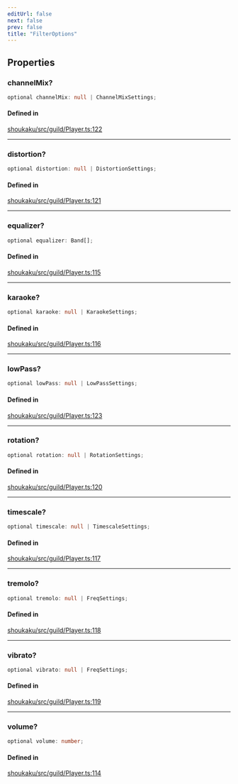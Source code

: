 ```yaml
---
editUrl: false
next: false
prev: false
title: "FilterOptions"
---
```


## Properties

<a id="channelmix" name="channelmix"></a>

### channelMix?

```ts
optional channelMix: null | ChannelMixSettings;
```

#### Defined in

[shoukaku/src/guild/Player.ts:122](https://github.com/shipgirlproject/shoukaku/blob/30762f5af6c7b4176e69ee96fa39bc204a7cff21/src/guild/Player.ts#L122)

***

<a id="distortion" name="distortion"></a>

### distortion?

```ts
optional distortion: null | DistortionSettings;
```

#### Defined in

[shoukaku/src/guild/Player.ts:121](https://github.com/shipgirlproject/shoukaku/blob/30762f5af6c7b4176e69ee96fa39bc204a7cff21/src/guild/Player.ts#L121)

***

<a id="equalizer" name="equalizer"></a>

### equalizer?

```ts
optional equalizer: Band[];
```

#### Defined in

[shoukaku/src/guild/Player.ts:115](https://github.com/shipgirlproject/shoukaku/blob/30762f5af6c7b4176e69ee96fa39bc204a7cff21/src/guild/Player.ts#L115)

***

<a id="karaoke" name="karaoke"></a>

### karaoke?

```ts
optional karaoke: null | KaraokeSettings;
```

#### Defined in

[shoukaku/src/guild/Player.ts:116](https://github.com/shipgirlproject/shoukaku/blob/30762f5af6c7b4176e69ee96fa39bc204a7cff21/src/guild/Player.ts#L116)

***

<a id="lowpass" name="lowpass"></a>

### lowPass?

```ts
optional lowPass: null | LowPassSettings;
```

#### Defined in

[shoukaku/src/guild/Player.ts:123](https://github.com/shipgirlproject/shoukaku/blob/30762f5af6c7b4176e69ee96fa39bc204a7cff21/src/guild/Player.ts#L123)

***

<a id="rotation" name="rotation"></a>

### rotation?

```ts
optional rotation: null | RotationSettings;
```

#### Defined in

[shoukaku/src/guild/Player.ts:120](https://github.com/shipgirlproject/shoukaku/blob/30762f5af6c7b4176e69ee96fa39bc204a7cff21/src/guild/Player.ts#L120)

***

<a id="timescale" name="timescale"></a>

### timescale?

```ts
optional timescale: null | TimescaleSettings;
```

#### Defined in

[shoukaku/src/guild/Player.ts:117](https://github.com/shipgirlproject/shoukaku/blob/30762f5af6c7b4176e69ee96fa39bc204a7cff21/src/guild/Player.ts#L117)

***

<a id="tremolo" name="tremolo"></a>

### tremolo?

```ts
optional tremolo: null | FreqSettings;
```

#### Defined in

[shoukaku/src/guild/Player.ts:118](https://github.com/shipgirlproject/shoukaku/blob/30762f5af6c7b4176e69ee96fa39bc204a7cff21/src/guild/Player.ts#L118)

***

<a id="vibrato" name="vibrato"></a>

### vibrato?

```ts
optional vibrato: null | FreqSettings;
```

#### Defined in

[shoukaku/src/guild/Player.ts:119](https://github.com/shipgirlproject/shoukaku/blob/30762f5af6c7b4176e69ee96fa39bc204a7cff21/src/guild/Player.ts#L119)

***

<a id="volume" name="volume"></a>

### volume?

```ts
optional volume: number;
```

#### Defined in

[shoukaku/src/guild/Player.ts:114](https://github.com/shipgirlproject/shoukaku/blob/30762f5af6c7b4176e69ee96fa39bc204a7cff21/src/guild/Player.ts#L114)
